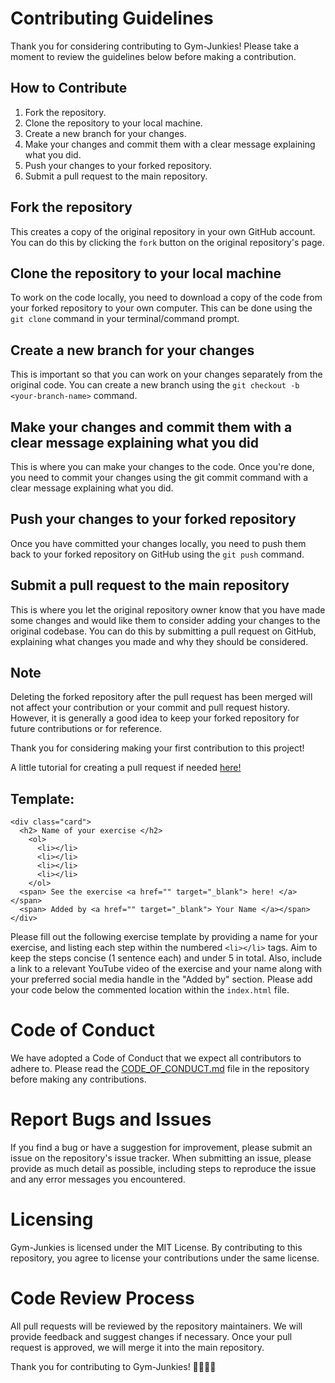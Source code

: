 # Contributing Guidelines

Thank you for considering contributing to Gym-Junkies! Please take a moment to review the guidelines below before making a contribution.

## How to Contribute

1. Fork the repository.
2. Clone the repository to your local machine.
3. Create a new branch for your changes.
4. Make your changes and commit them with a clear message explaining what you did.
5. Push your changes to your forked repository.
6. Submit a pull request to the main repository.

## Fork the repository
This creates a copy of the original repository in your own GitHub account. You can do this by clicking the `fork` button on the original repository's page.

## Clone the repository to your local machine
To work on the code locally, you need to download a copy of the code from your forked repository to your own computer. This can be done using the `git clone` command in your terminal/command prompt.

## Create a new branch for your changes
This is important so that you can work on your changes separately from the original code. You can create a new branch using the `git checkout -b <your-branch-name>` command.

## Make your changes and commit them with a clear message explaining what you did
This is where you can make your changes to the code. Once you're done, you need to commit your changes using the git commit command with a clear message explaining what you did.

## Push your changes to your forked repository
Once you have committed your changes locally, you need to push them back to your forked repository on GitHub using the `git push` command.

## Submit a pull request to the main repository
This is where you let the original repository owner know that you have made some changes and would like them to consider adding your changes to the original codebase. You can do this by submitting a pull request on GitHub, explaining what changes you made and why they should be considered.

## Note
Deleting the forked repository after the pull request has been merged will not affect your contribution or your commit and pull request history. However, it is generally a good idea to keep your forked repository for future contributions or for reference.

Thank you for considering making your first contribution to this project!

A little tutorial for creating a pull request if needed <a href="https://docs.github.com/en/pull-requests/collaborating-with-pull-requests/proposing-changes-to-your-work-with-pull-requests/creating-a-pull-request" target="_blank"> here! </a>

## Template:

```
<div class="card">
  <h2> Name of your exercise </h2>
    <ol>
      <li></li>
      <li></li>
      <li></li>
      <li></li>
    </ol>
  <span> See the exercise <a href="" target="_blank"> here! </a></span>
  <span> Added by <a href="" target="_blank"> Your Name </a></span>
</div>
```

Please fill out the following exercise template by providing a name for your exercise, and listing each step within the numbered `<li></li>` tags. Aim to keep the steps concise (1 sentence each) and under 5 in total. Also, include a link to a relevant YouTube video of the exercise and your name along with your preferred social media handle in the "Added by" section. Please add your code below the commented location within the `index.html` file.

# Code of Conduct

We have adopted a Code of Conduct that we expect all contributors to adhere to. Please read the [CODE_OF_CONDUCT.md](https://github.com/gabrysia694/Gym-Junkies/blob/main/CODE_OF_CONDUCT.md) file in the repository before making any contributions.

# Report Bugs and Issues

If you find a bug or have a suggestion for improvement, please submit an issue on the repository's issue tracker. When submitting an issue, please provide as much detail as possible, including steps to reproduce the issue and any error messages you encountered.

# Licensing

Gym-Junkies is licensed under the MIT License. By contributing to this repository, you agree to license your contributions under the same license.

# Code Review Process

All pull requests will be reviewed by the repository maintainers. We will provide feedback and suggest changes if necessary. Once your pull request is approved, we will merge it into the main repository.

Thank you for contributing to Gym-Junkies! 🏋️‍♀️🏋️‍♂️